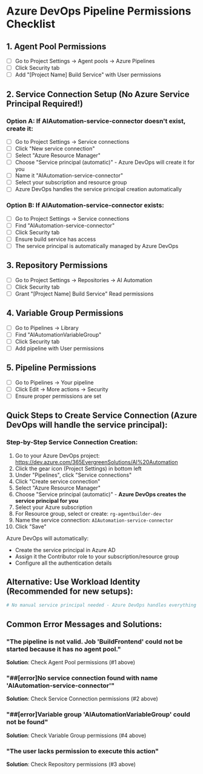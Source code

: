 # Azure DevOps Pipeline Permissions Checklist

## 1. Agent Pool Permissions
- [ ] Go to Project Settings → Agent pools → Azure Pipelines
- [ ] Click Security tab
- [ ] Add "[Project Name] Build Service" with User permissions

## 2. Service Connection Setup (No Azure Service Principal Required!)
### Option A: If AIAutomation-service-connector doesn't exist, create it:
- [ ] Go to Project Settings → Service connections
- [ ] Click "New service connection"
- [ ] Select "Azure Resource Manager"
- [ ] Choose "Service principal (automatic)" - Azure DevOps will create it for you
- [ ] Name it "AIAutomation-service-connector"
- [ ] Select your subscription and resource group
- [ ] Azure DevOps handles the service principal creation automatically

### Option B: If AIAutomation-service-connector exists:
- [ ] Go to Project Settings → Service connections
- [ ] Find "AIAutomation-service-connector"
- [ ] Click Security tab
- [ ] Ensure build service has access
- [ ] The service principal is automatically managed by Azure DevOps

## 3. Repository Permissions
- [ ] Go to Project Settings → Repositories → AI Automation
- [ ] Click Security tab
- [ ] Grant "[Project Name] Build Service" Read permissions

## 4. Variable Group Permissions
- [ ] Go to Pipelines → Library
- [ ] Find "AIAutomationVariableGroup"
- [ ] Click Security tab
- [ ] Add pipeline with User permissions

## 5. Pipeline Permissions
- [ ] Go to Pipelines → Your pipeline
- [ ] Click Edit → More actions → Security
- [ ] Ensure proper permissions are set

## Quick Steps to Create Service Connection (Azure DevOps will handle the service principal):

### Step-by-Step Service Connection Creation:
1. Go to your Azure DevOps project: https://dev.azure.com/365EvergreenSolutions/AI%20Automation
2. Click the gear icon (Project Settings) in bottom left
3. Under "Pipelines", click "Service connections"
4. Click "Create service connection"
5. Select "Azure Resource Manager"
6. Choose "Service principal (automatic)" - **Azure DevOps creates the service principal for you**
7. Select your Azure subscription
8. For Resource group, select or create: `rg-agentbuilder-dev`
9. Name the service connection: `AIAutomation-service-connector`
10. Click "Save"

Azure DevOps will automatically:
- Create the service principal in Azure AD
- Assign it the Contributor role to your subscription/resource group
- Configure all the authentication details

## Alternative: Use Workload Identity (Recommended for new setups):

```bash
# No manual service principal needed - Azure DevOps handles everything
```

## Common Error Messages and Solutions:

### "The pipeline is not valid. Job 'BuildFrontend' could not be started because it has no agent pool."
**Solution**: Check Agent Pool permissions (#1 above)

### "##[error]No service connection found with name 'AIAutomation-service-connector'"
**Solution**: Check Service Connection permissions (#2 above)

### "##[error]Variable group 'AIAutomationVariableGroup' could not be found"
**Solution**: Check Variable Group permissions (#4 above)

### "The user lacks permission to execute this action"
**Solution**: Check Repository permissions (#3 above)

